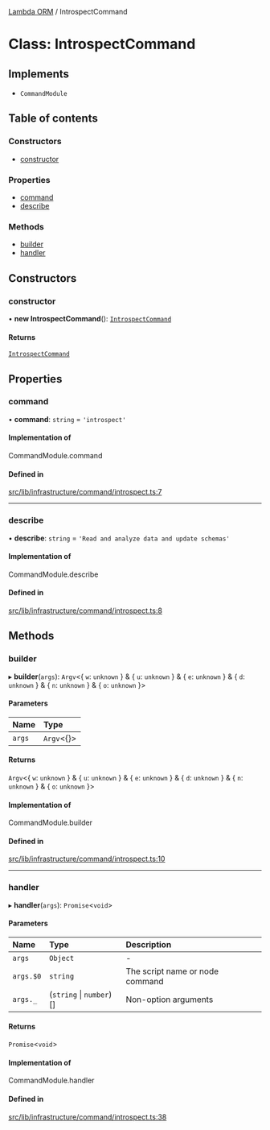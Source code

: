 [Lambda ORM](../README.md) / IntrospectCommand

# Class: IntrospectCommand

## Implements

- `CommandModule`

## Table of contents

### Constructors

- [constructor](IntrospectCommand.md#constructor)

### Properties

- [command](IntrospectCommand.md#command)
- [describe](IntrospectCommand.md#describe)

### Methods

- [builder](IntrospectCommand.md#builder)
- [handler](IntrospectCommand.md#handler)

## Constructors

### constructor

• **new IntrospectCommand**(): [`IntrospectCommand`](IntrospectCommand.md)

#### Returns

[`IntrospectCommand`](IntrospectCommand.md)

## Properties

### command

• **command**: `string` = `'introspect'`

#### Implementation of

CommandModule.command

#### Defined in

[src/lib/infrastructure/command/introspect.ts:7](https://github.com/lambda-orm/lambdaorm-cli/blob/46d2ee4abdbb3912cd4638a69aacd78368c5fb5d/src/lib/infrastructure/command/introspect.ts#L7)

___

### describe

• **describe**: `string` = `'Read and analyze data and update schemas'`

#### Implementation of

CommandModule.describe

#### Defined in

[src/lib/infrastructure/command/introspect.ts:8](https://github.com/lambda-orm/lambdaorm-cli/blob/46d2ee4abdbb3912cd4638a69aacd78368c5fb5d/src/lib/infrastructure/command/introspect.ts#L8)

## Methods

### builder

▸ **builder**(`args`): `Argv`\<\{ `w`: `unknown`  } & \{ `u`: `unknown`  } & \{ `e`: `unknown`  } & \{ `d`: `unknown`  } & \{ `n`: `unknown`  } & \{ `o`: `unknown`  }\>

#### Parameters

| Name | Type |
| :------ | :------ |
| `args` | `Argv`\<{}\> |

#### Returns

`Argv`\<\{ `w`: `unknown`  } & \{ `u`: `unknown`  } & \{ `e`: `unknown`  } & \{ `d`: `unknown`  } & \{ `n`: `unknown`  } & \{ `o`: `unknown`  }\>

#### Implementation of

CommandModule.builder

#### Defined in

[src/lib/infrastructure/command/introspect.ts:10](https://github.com/lambda-orm/lambdaorm-cli/blob/46d2ee4abdbb3912cd4638a69aacd78368c5fb5d/src/lib/infrastructure/command/introspect.ts#L10)

___

### handler

▸ **handler**(`args`): `Promise`\<`void`\>

#### Parameters

| Name | Type | Description |
| :------ | :------ | :------ |
| `args` | `Object` | - |
| `args.$0` | `string` | The script name or node command |
| `args._` | (`string` \| `number`)[] | Non-option arguments |

#### Returns

`Promise`\<`void`\>

#### Implementation of

CommandModule.handler

#### Defined in

[src/lib/infrastructure/command/introspect.ts:38](https://github.com/lambda-orm/lambdaorm-cli/blob/46d2ee4abdbb3912cd4638a69aacd78368c5fb5d/src/lib/infrastructure/command/introspect.ts#L38)
